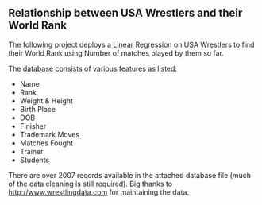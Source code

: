 ## Relationship between USA Wrestlers and their World Rank

The following project deploys a Linear Regression on USA Wrestlers to find their World Rank using Number of matches played by them so far. 

The database consists of various features as listed:
* Name 
* Rank 
* Weight & Height 
* Birth Place 
* DOB 
* Finisher 
* Trademark Moves 
* Matches Fought 
* Trainer 
* Students

There are over 2007 records available in the attached database file (much of the data cleaning is still required). 
Big thanks to http://www.wrestlingdata.com for maintaining the data.
